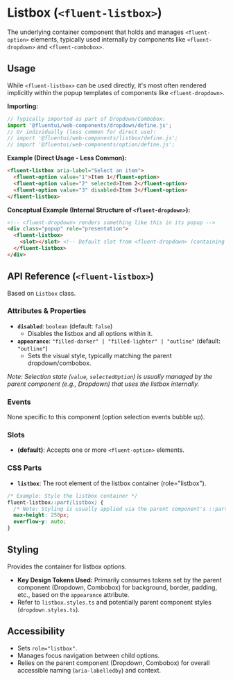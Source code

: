 # Listbox (`<fluent-listbox>`)

The underlying container component that holds and manages `<fluent-option>` elements, typically used internally by components like `<fluent-dropdown>` and `<fluent-combobox>`.

## Usage

While `<fluent-listbox>` can be used directly, it's most often rendered implicitly within the popup templates of components like `<fluent-dropdown>`.

**Importing:**

```javascript
// Typically imported as part of Dropdown/Combobox:
import '@fluentui/web-components/dropdown/define.js';
// Or individually (less common for direct use):
// import '@fluentui/web-components/listbox/define.js';
// import '@fluentui/web-components/option/define.js';
```

**Example (Direct Usage - Less Common):**

```html
<fluent-listbox aria-label="Select an item">
  <fluent-option value="1">Item 1</fluent-option>
  <fluent-option value="2" selected>Item 2</fluent-option>
  <fluent-option value="3" disabled>Item 3</fluent-option>
</fluent-listbox>
```

**Conceptual Example (Internal Structure of `<fluent-dropdown>`):**

```html
<!-- <fluent-dropdown> renders something like this in its popup -->
<div class="popup" role="presentation">
  <fluent-listbox>
    <slot></slot> <!-- Default slot from <fluent-dropdown> (containing options) goes here -->
  </fluent-listbox>
</div>
```

## API Reference (`<fluent-listbox>`)

Based on `Listbox` class.

### Attributes & Properties

*   **`disabled`**: `boolean` (default: `false`)
    *   Disables the listbox and all options within it.
*   **`appearance`**: `"filled-darker" | "filled-lighter" | "outline"` (default: `"outline"`)
    *   Sets the visual style, typically matching the parent dropdown/combobox.

*Note: Selection state (`value`, `selectedOption`) is usually managed by the parent component (e.g., Dropdown) that uses the listbox internally.*

### Events

None specific to this component (option selection events bubble up).

### Slots

*   **(default)**: Accepts one or more `<fluent-option>` elements.

### CSS Parts

*   **`listbox`**: The root element of the listbox container (role="listbox").

```css
/* Example: Style the listbox container */
fluent-listbox::part(listbox) {
  /* Note: Styling is usually applied via the parent component's ::part(listbox) */
  max-height: 250px;
  overflow-y: auto;
}
```

## Styling

Provides the container for listbox options.

*   **Key Design Tokens Used:** Primarily consumes tokens set by the parent component (Dropdown, Combobox) for background, border, padding, etc., based on the `appearance` attribute.
*   Refer to `listbox.styles.ts` and potentially parent component styles (`dropdown.styles.ts`).

## Accessibility

*   Sets `role="listbox"`.
*   Manages focus navigation between child options.
*   Relies on the parent component (Dropdown, Combobox) for overall accessible naming (`aria-labelledby`) and context.

